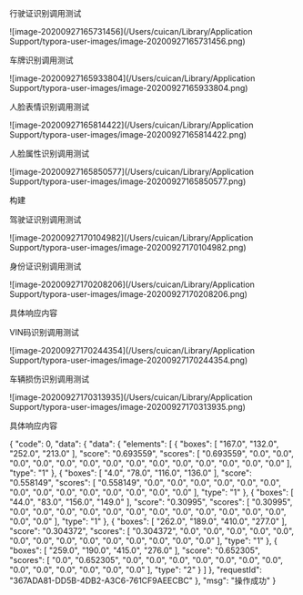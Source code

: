 行驶证识别调用测试

![image-20200927165731456](/Users/cuican/Library/Application Support/typora-user-images/image-20200927165731456.png)

车牌识别调用测试

![image-20200927165933804](/Users/cuican/Library/Application Support/typora-user-images/image-20200927165933804.png)

人脸表情识别调用测试

![image-20200927165814422](/Users/cuican/Library/Application Support/typora-user-images/image-20200927165814422.png)

人脸属性识别调用测试

![image-20200927165850577](/Users/cuican/Library/Application Support/typora-user-images/image-20200927165850577.png)



构建



驾驶证识别调用测试

![image-20200927170104982](/Users/cuican/Library/Application Support/typora-user-images/image-20200927170104982.png)

身份证识别调用测试

![image-20200927170208206](/Users/cuican/Library/Application Support/typora-user-images/image-20200927170208206.png)

具体响应内容



VIN码识别调用测试

![image-20200927170244354](/Users/cuican/Library/Application Support/typora-user-images/image-20200927170244354.png)

车辆损伤识别调用测试



![image-20200927170313935](/Users/cuican/Library/Application Support/typora-user-images/image-20200927170313935.png)

具体响应内容

{
  "code": 0,
  "data": {
    "data": {
      "elements": [
        {
          "boxes": [
            "167.0",
            "132.0",
            "252.0",
            "213.0"
          ],
          "score": "0.693559",
          "scores": [
            "0.693559",
            "0.0",
            "0.0",
            "0.0",
            "0.0",
            "0.0",
            "0.0",
            "0.0",
            "0.0",
            "0.0",
            "0.0",
            "0.0",
            "0.0",
            "0.0",
            "0.0"
          ],
          "type": "1"
        },
        {
          "boxes": [
            "4.0",
            "78.0",
            "116.0",
            "136.0"
          ],
          "score": "0.558149",
          "scores": [
            "0.558149",
            "0.0",
            "0.0",
            "0.0",
            "0.0",
            "0.0",
            "0.0",
            "0.0",
            "0.0",
            "0.0",
            "0.0",
            "0.0",
            "0.0",
            "0.0",
            "0.0"
          ],
          "type": "1"
        },
        {
          "boxes": [
            "44.0",
            "83.0",
            "156.0",
            "149.0"
          ],
          "score": "0.30995",
          "scores": [
            "0.30995",
            "0.0",
            "0.0",
            "0.0",
            "0.0",
            "0.0",
            "0.0",
            "0.0",
            "0.0",
            "0.0",
            "0.0",
            "0.0",
            "0.0",
            "0.0",
            "0.0"
          ],
          "type": "1"
        },
        {
          "boxes": [
            "262.0",
            "189.0",
            "410.0",
            "277.0"
          ],
          "score": "0.304372",
          "scores": [
            "0.304372",
            "0.0",
            "0.0",
            "0.0",
            "0.0",
            "0.0",
            "0.0",
            "0.0",
            "0.0",
            "0.0",
            "0.0",
            "0.0",
            "0.0",
            "0.0",
            "0.0"
          ],
          "type": "1"
        },
        {
          "boxes": [
            "259.0",
            "190.0",
            "415.0",
            "276.0"
          ],
          "score": "0.652305",
          "scores": [
            "0.0",
            "0.652305",
            "0.0",
            "0.0",
            "0.0",
            "0.0",
            "0.0",
            "0.0",
            "0.0",
            "0.0",
            "0.0",
            "0.0",
            "0.0",
            "0.0",
            "0.0"
          ],
          "type": "2"
        }
      ]
    },
    "requestId": "367ADA81-DD5B-4DB2-A3C6-761CF9AEECBC"
  },
  "msg": "操作成功"
}